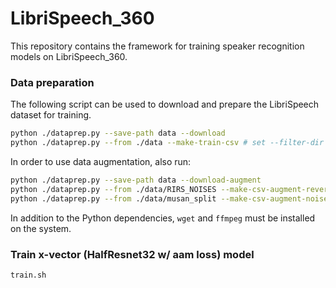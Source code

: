 # LibriSpeech_360

This repository contains the framework for training speaker recognition models on LibriSpeech_360.

### Data preparation

The following script can be used to download and prepare the LibriSpeech dataset for training.

```bash
python ./dataprep.py --save-path data --download
python ./dataprep.py --from ./data --make-train-csv # set --filter-dir if your data dir structure differ from the download one
```

In order to use data augmentation, also run:

```bash
python ./dataprep.py --save-path data --download-augment
python ./dataprep.py --from ./data/RIRS_NOISES --make-csv-augment-reverb
python ./dataprep.py --from ./data/musan_split --make-csv-augment-noise
```

In addition to the Python dependencies, `wget` and `ffmpeg` must be installed on the system.

### Train x-vector (HalfResnet32 w/ aam loss) model

```bash
train.sh
```
